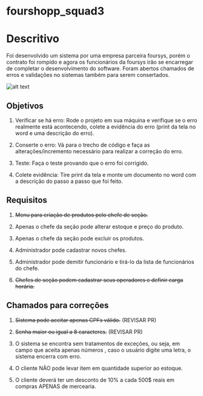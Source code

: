 # fourshopp_squad3

# Descritivo

Foi desenvolvido um sistema por uma empresa parceira foursys, porém o contrato foi rompido e agora os funcionários da foursys irão se encarregar de completar o desenvolvimento do software. Foram abertos chamados de erros e validações no sistemas também para serem consertados.

![alt text](https://github.com/urielcaire/learnmd/blob/master/imgs/solaire.gif "Praise the sun!")

## Objetivos

1. Verificar se há erro: Rode o projeto em sua máquina e verifique se o erro realmente está
acontecendo, colete a evidência do erro (print da tela no word e uma descrição do erro).

2. Conserte o erro: Vá para o trecho de código e faça as alterações/incremento necessário
para realizar a correção do erro.

3. Teste: Faça o teste provando que o erro foi corrigido.
 
4. Colete evidência: Tire print da tela e monte um documento no word com a descrição do
passo a passo que foi feito.

## Requisitos

1. ~~Menu para criação de produtos pelo chefe de seção.~~

2. Apenas o chefe da seção pode alterar estoque e preço do produto.

3. Apenas o chefe da seção pode excluir os produtos.

4. Administrador pode cadastrar novos chefes.

5. Administrador pode demitir funcionário e tirá-lo da lista de funcionários do chefe.

6. ~~Chefes de seção podem cadastrar seus operadores e definir carga horária.~~

## Chamados para correções

1. ~~Sistema pode aceitar apenas CPFs válido.~~ (REVISAR PR)

2. ~~Senha maior ou igual a 8 caracteres.~~ (REVISAR PR)

3. O sistema se encontra sem tratamentos de exceções, ou seja, em campo que
aceita apenas números , caso o usuário digite uma letra, o sistema encerra com
erro.

4. O cliente NÃO pode levar item em quantidade superior ao estoque.

5. O cliente deverá ter um desconto de 10% a cada 500$ reais em compras
APENAS de mercearia.
